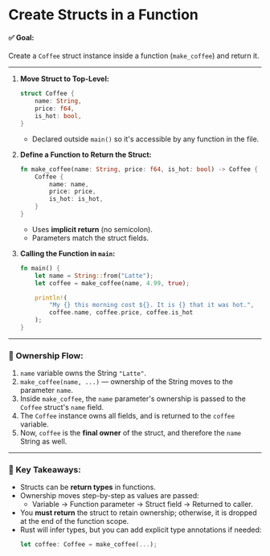 # Create Structs in a Function



#### ✅ Goal:
Create a `Coffee` struct instance inside a function (`make_coffee`) and return it.

---

1. **Move Struct to Top-Level:**
   ```rust
   struct Coffee {
       name: String,
       price: f64,
       is_hot: bool,
   }
   ```
   - Declared outside `main()` so it's accessible by any function in the file.

2. **Define a Function to Return the Struct:**
   ```rust
   fn make_coffee(name: String, price: f64, is_hot: bool) -> Coffee {
       Coffee {
           name: name,
           price: price,
           is_hot: is_hot,
       }
   }
   ```
   - Uses **implicit return** (no semicolon).
   - Parameters match the struct fields.

3. **Calling the Function in `main`:**
   ```rust
   fn main() {
       let name = String::from("Latte");
       let coffee = make_coffee(name, 4.99, true);

       println!(
           "My {} this morning cost ${}. It is {} that it was hot.",
           coffee.name, coffee.price, coffee.is_hot
       );
   }
   ```

---

### 🔁 Ownership Flow:
1. `name` variable owns the String `"Latte"`.
2. `make_coffee(name, ...)` — ownership of the String moves to the parameter `name`.
3. Inside `make_coffee`, the `name` parameter's ownership is passed to the `Coffee` struct's `name` field.
4. The `Coffee` instance owns all fields, and is returned to the `coffee` variable.
5. Now, `coffee` is the **final owner** of the struct, and therefore the `name` String as well.

---

### 🧠 Key Takeaways:
- Structs can be **return types** in functions.
- Ownership moves step-by-step as values are passed:
  - Variable → Function parameter → Struct field → Returned to caller.
- You **must return** the struct to retain ownership; otherwise, it is dropped at the end of the function scope.
- Rust will infer types, but you can add explicit type annotations if needed:  
  ```rust
  let coffee: Coffee = make_coffee(...);
  ```
